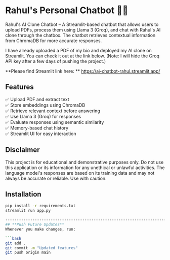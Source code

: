 # Rahul's Personal Chatbot 🤖📄

Rahul's AI Clone Chatbot – A Streamlit-based chatbot that allows users to upload PDFs, process them using Llama 3 (Groq), and chat with Rahul's AI clone through the chatbox. The chatbot retrieves contextual information from ChromaDB for more accurate responses.

I have already uploaded a PDF of my bio and deployed my AI clone on Streamlit. You can check it out at the link below. (Note: I will hide the Groq API key after a few days of pushing the project.)

**Please find Streamlit link here: ** https://ai-chatbot-rahul.streamlit.app/

## Features
✅ Upload PDF and extract text  
✅ Store embeddings using ChromaDB  
✅ Retrieve relevant context before answering  
✅ Use Llama 3 (Groq) for responses  
✅ Evaluate responses using semantic similarity  
✅ Memory-based chat history  
✅ Streamlit UI for easy interaction

## Disclaimer
This project is for educational and demonstrative purposes only. Do not use this application or its information for any unethical or unlawful activities. The language model's responses are based on its training data and may not always be accurate or reliable. Use with caution.

## Installation
```bash
pip install -r requirements.txt
streamlit run app.py

-----------------------------------------------------------------------
## **Push Future Updates**
Whenever you make changes, run:

```bash
git add .
git commit -m "Updated features"
git push origin main
